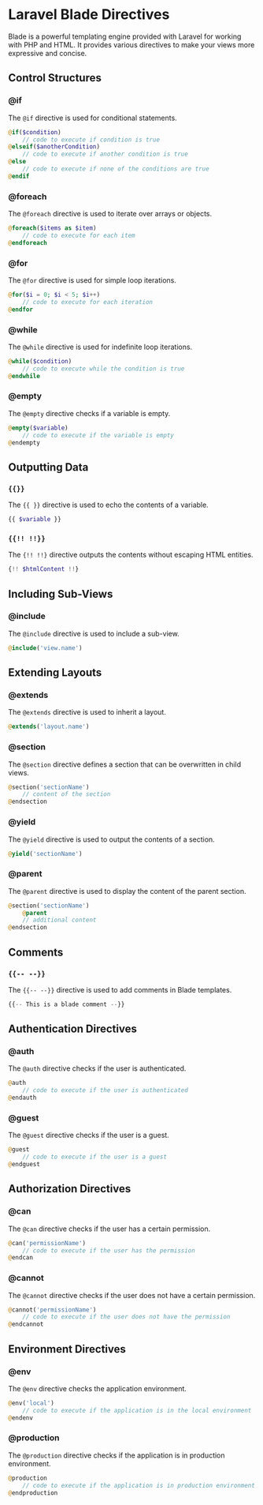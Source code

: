# Laravel Blade Directives

Blade is a powerful templating engine provided with Laravel for working with PHP and HTML. It provides various directives to make your views more expressive and concise.

## Control Structures

### @if

The `@if` directive is used for conditional statements.

```php
@if($condition)
    // code to execute if condition is true
@elseif($anotherCondition)
    // code to execute if another condition is true
@else
    // code to execute if none of the conditions are true
@endif
```

### @foreach

The `@foreach` directive is used to iterate over arrays or objects.

```php
@foreach($items as $item)
    // code to execute for each item
@endforeach
```

### @for

The `@for` directive is used for simple loop iterations.

```php
@for($i = 0; $i < 5; $i++)
    // code to execute for each iteration
@endfor
```

### @while

The `@while` directive is used for indefinite loop iterations.

```php
@while($condition)
    // code to execute while the condition is true
@endwhile
```

### @empty

The `@empty` directive checks if a variable is empty.

```php
@empty($variable)
    // code to execute if the variable is empty
@endempty
```

## Outputting Data

### `{{}}`

The `{{ }}` directive is used to echo the contents of a variable.

```php
{{ $variable }}
```

### `{{!! !!}}`

The `{!! !!}` directive outputs the contents without escaping HTML entities.

```php
{!! $htmlContent !!}
```

## Including Sub-Views

### @include

The `@include` directive is used to include a sub-view.

```php
@include('view.name')
```

## Extending Layouts

### @extends

The `@extends` directive is used to inherit a layout.

```php
@extends('layout.name')
```

### @section

The `@section` directive defines a section that can be overwritten in child views.

```php
@section('sectionName')
    // content of the section
@endsection
```

### @yield

The `@yield` directive is used to output the contents of a section.

```php
@yield('sectionName')
```

### @parent

The `@parent` directive is used to display the content of the parent section.

```php
@section('sectionName')
    @parent
    // additional content
@endsection
```

## Comments

### `{{-- --}}`

The `{{-- --}}` directive is used to add comments in Blade templates.

```php
{{-- This is a blade comment --}}
```

## Authentication Directives

### @auth

The `@auth` directive checks if the user is authenticated.

```php
@auth
    // code to execute if the user is authenticated
@endauth
```

### @guest

The `@guest` directive checks if the user is a guest.

```php
@guest
    // code to execute if the user is a guest
@endguest
```

## Authorization Directives

### @can

The `@can` directive checks if the user has a certain permission.

```php
@can('permissionName')
    // code to execute if the user has the permission
@endcan
```

### @cannot

The `@cannot` directive checks if the user does not have a certain permission.

```php
@cannot('permissionName')
    // code to execute if the user does not have the permission
@endcannot
```

## Environment Directives

### @env

The `@env` directive checks the application environment.

```php
@env('local')
    // code to execute if the application is in the local environment
@endenv
```

### @production

The `@production` directive checks if the application is in production environment.

```php
@production
    // code to execute if the application is in production environment
@endproduction
```
